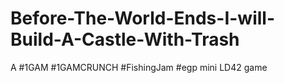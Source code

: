 Before-The-World-Ends-I-will-Build-A-Castle-With-Trash
======================================================

A #1GAM  #1GAMCRUNCH #FishingJam  #egp mini LD42 game
